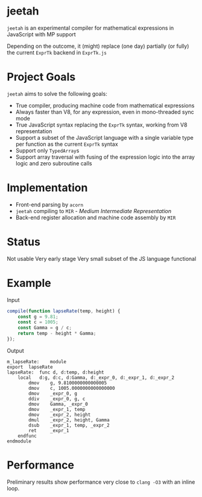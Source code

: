 # jeetah

`jeetah` is an experimental compiler for mathematical expressions in JavaScript with MP support

Depending on the outcome, it (might) replace (one day) partially (or fully) the current `ExprTk` backend in `ExprTk.js`

# Project Goals

`jeetah` aims to solve the following goals:
* True compiler, producing machine code from mathematical expressions
* Always faster than V8, for any expression, even in mono-threaded sync mode
* True JavaScript syntax replacing the `ExprTk` syntax, working from V8 representation
* Support a subset of the JavaScript language with a single variable type per function as the current `ExprTk` syntax
* Support only `TypedArray`s
* Support array traversal with fusing of the expression logic into the array logic and zero subroutine calls

# Implementation
* Front-end parsing by `acorn`
* `jeetah` compiling to `MIR` - *Medium Intermediate Representation*
* Back-end register allocation and machine code assembly by `MIR`

# Status

Not usable
Very early stage
Very small subset of the JS language functional

# Example

Input
```js
compile(function lapseRate(temp, height) {
    const g = 9.81;
    const c = 1005;
    const Gamma = g / c;
    return temp - height * Gamma;
});
```

Output
```
m_lapseRate:	module
export	lapseRate
lapseRate:	func d, d:temp, d:height
	local	d:g, d:c, d:Gamma, d:_expr_0, d:_expr_1, d:_expr_2
		dmov	g, 9.8100000000000005
		dmov	c, 1005.0000000000000000
		dmov	_expr_0, g
		ddiv	_expr_0, g, c
		dmov	Gamma, _expr_0
		dmov	_expr_1, temp
		dmov	_expr_2, height
		dmul	_expr_2, height, Gamma
		dsub	_expr_1, temp, _expr_2
		ret     _expr_1
	endfunc
endmodule
```

# Performance

Preliminary results show performance very close to `clang -O3` with an inline loop.
